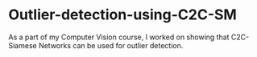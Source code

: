 # Outlier-detection-using-C2C-SM
As a part of my Computer Vision course, I worked on showing that C2C-Siamese Networks can be used for outlier detection.
